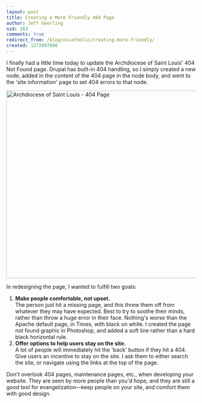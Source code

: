 ```yaml
---
layout: post
title: Creating a More Friendly 404 Page
author: Jeff Geerling
nid: 263
comments: true
redirect_from: /blog/oscatholic/creating-more-friendly/
created: 1272997096
---
```

<p>I finally had a little time today to update the Archdiocese of Saint Louis&#39; 404 Not Found page. Drupal has built-in 404 handling, so I simply created a new node, added in the content of the 404 page in the node body, and went to the &#39;site information&#39; page to set 404 errors to that node.</p>
<p class="rtecenter"><img alt="Archdiocese of Saint Louis - 404 Page" height="497" src="http://www.opensourcecatholic.com/sites/opensourcecatholic.com/files/user-uploads/oscatholic/404-page.png" title="" width="600" /></p>
<p>In redesigning the page, I wanted to fulfill two goals:</p>
<!--break-->
<ol>
<li><strong>Make people comfortable, not upset.</strong><br />
The person just hit a missing page, and this threw them off from whatever they may have expected. Best to try to soothe their minds, rather than throw a huge error in their face. Nothing&#39;s worse than the Apache default page, in Times, with black on white. I created the page not found graphic in Photoshop, and added a soft line rather than a hard black horizontal rule.</li>
<li><strong>Offer options to help users stay on the site.</strong><br />
A lot of people will immediately hit the &#39;back&#39; button if they hit a 404. Give users an incentive to stay on the site. I ask them to either search the site, or navigate using the links at the top of the page.</li>
</ol>
<p>Don&#39;t overlook 404 pages, maintenance pages, etc., when developing your website. They are seen by more people than you&#39;d hope, and they are still a good tool for evangelization&mdash;keep people on your site, and comfort them with good design.</p>

